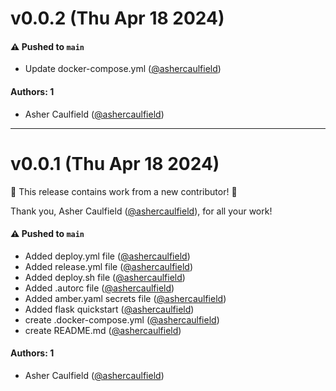 # v0.0.2 (Thu Apr 18 2024)

#### ⚠️ Pushed to `main`

- Update docker-compose.yml ([@ashercaulfield](https://github.com/ashercaulfield))

#### Authors: 1

- Asher Caulfield ([@ashercaulfield](https://github.com/ashercaulfield))

---

# v0.0.1 (Thu Apr 18 2024)

:tada: This release contains work from a new contributor! :tada:

Thank you, Asher Caulfield ([@ashercaulfield](https://github.com/ashercaulfield)), for all your work!

#### ⚠️ Pushed to `main`

- Added deploy.yml file ([@ashercaulfield](https://github.com/ashercaulfield))
- Added release.yml file ([@ashercaulfield](https://github.com/ashercaulfield))
- Added deploy.sh file ([@ashercaulfield](https://github.com/ashercaulfield))
- Added .autorc file ([@ashercaulfield](https://github.com/ashercaulfield))
- Added amber.yaml secrets file ([@ashercaulfield](https://github.com/ashercaulfield))
- Added flask quickstart ([@ashercaulfield](https://github.com/ashercaulfield))
- create .docker-compose.yml ([@ashercaulfield](https://github.com/ashercaulfield))
- create README.md ([@ashercaulfield](https://github.com/ashercaulfield))

#### Authors: 1

- Asher Caulfield ([@ashercaulfield](https://github.com/ashercaulfield))
